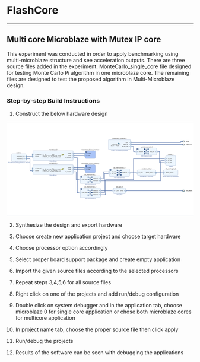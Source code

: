 # FlashCore

***

## Multi core Microblaze with Mutex IP core

This experiment was conducted in order to apply benchmarking using multi-microblaze structure and see acceleration outputs. There are three source files added in the experiment. MonteCarlo_single_core file designed for testing Monte Carlo Pi algorithm in one microblaze core. The remaining files are designed to test the proposed algorithm in Multi-Microblaze design.

### Step-by-step Build Instructions

1. Construct the below hardware design

![Hardware Design for experiment one](./../Images/multicore_benchmark.png)

2. Synthesize the design and export hardware

3. Choose create new application project and choose target hardware

4. Choose processor option accordingly

5. Select proper board support package and create empty application

6. Import the given source files according to the selected processors

7. Repeat steps 3,4,5,6 for all source files

8. Right click on one of the projects and add run/debug configuration

9. Double click on system debugger and in the application tab, choose microblaze 0 for single core application or chose both microblaze cores for multicore application

10. In project name tab, choose the proper source file then click apply

11. Run/debug the projects

12. Results of the software can be seen with debugging the applications

